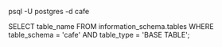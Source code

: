 psql -U postgres -d cafe

SELECT table_name
FROM information_schema.tables
WHERE table_schema = 'cafe' AND table_type = 'BASE TABLE';